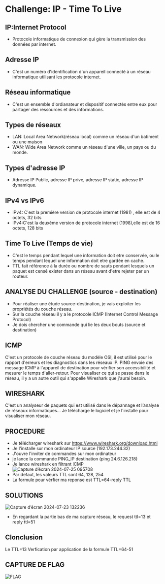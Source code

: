 # Challenge: IP - Time To Live
## IP:Internet Protocol
- Protocole informatique de connexion qui gère la transmission des données par internet.
## Adresse IP 
- C'est un numéro d'identification d'un appareil connecté à un réseau informatique utilisant les protocole internet.
## Réseau informatique
- C'est un ensemble d'ordianateur et dispositif connectés entre eux pour partager des ressources et des informations.
## Types de réseaux
- LAN: Local Area Network(réseau local) comme un réseau d'un batiment ou une maison
- WAN: Wide Area Network comme un réseau d'une ville, un pays ou du monde.
## Types d'adresse IP
- Adresse IP Public, adresse IP prive, adresse IP static, adresse IP dynamique.
## IPv4 vs IPv6
- IPv4: C'est la première version de protocole internet (1981) , elle est de 4 octets, 32 bits
- IPv4:C'est la deuxème version de protocole internet (1998),elle est de 16 octets, 128 bits 

## Time To Live (Temps de vie)
- C'est le temps pendant lequel une information doit etre conservée, ou le temps pendant lequel une information doit etre gardée en cache.
- TTL fait référence à la durée ou nombre de sauts pendant lesquels un paquet est censé exister dans un réseau avant d'etre rejeter par un routeur.

## ANALYSE DU CHALLENGE (source - destination)
- Pour réaliser une étude source-destination, je vais exploiter les propriétés du couche réseau.
- Sur la couche réseau il y a le protocole ICMP (Internet Control Message Protocol)
- Je dois chercher une commande qui lie les deux bouts (source et destination)

## ICMP
C'est un protocole de couche réseau du modèle OSI, il est utilisé pour le rapport d'erreurs et les diagnostics dans les réseaux IP. 
PING envoie des message ICMP à l'appareil de destination pour vérifier son accessibilité et mesurer le temps d'aller-retour.
Pour visualiser ce qui se passe dans le réseau, il y a un autre outil qui s'appelle Wireshark que j'aurai besoin.

## WIRESHARK
C'est un analyseur de paquets qui est utilisé dans le dépannage et l’analyse de réseaux informatiques...
Je télécharge le logiciel et je l'installe pour visualiser mon réseau.

## PROCEDURE
- Je télécharger wireshark sur https://www.wireshark.org/download.html
- Je l'installe sur mon ordinateur IP source (192.173.244.32)
- J'ouvre l'inviter de commandes sur mon ordinateur
- je lance la commande PING_IP destination (ping 24.6.126.218)
-  Je lance wireshark en filtrant ICMP
  ![Capture d’écran 2024-07-25 095708](https://github.com/user-attachments/assets/26bfb3a1-216a-4adf-9413-21a8ef128648)
- Par defaut, les valeurs TTL sont 64, 128, 254 
- La formule pour vérfier ma reponse est TTL=64-reply TTL

## SOLUTIONS
![Capture d’écran 2024-07-23 132236](https://github.com/user-attachments/assets/01dc2d64-4531-4931-aaae-cffd2a3cec59)
- En regardant la partie bas de ma capture réseau, le request ttl=13 et reply ttl=51

## Clonclusion
Le TTL=13
Verfication par application de la formule TTL=64-51

## CAPTURE DE FLAG

![FLAG](https://github.com/user-attachments/assets/b4e2c871-7ca7-4060-b6f0-c6e75d22c2d3)






